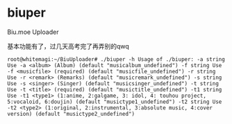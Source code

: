 # biuper
Biu.moe Uploader

基本功能有了，过几天高考完了再弄别的qwq


`root@whitemagi:~/BiuUploader# ./biuper -h
Usage of ./biuper:
  -a string
    	Use -a <album> (Album) (default "musicalbum_undefined")
  -f string
    	Use -f <musicfile> (required) (default "musicfile_undefined")
  -r string
    	Use -r <remark> (Remarks) (default "musicremark_undefined")
  -s string
    	Use -s <singer> (Singer) (default "musicsinger_undefined")
  -t string
    	Use -t <title> (required) (default "musictitle_undefined")
  -t1 string
    	Use -t1 <type1> (1:anime, 2:galgame, 3: idol, 4: touhou project, 5:vocaloid, 6:doujin) (default "musictype1_undefined")
  -t2 string
    	Use -t2 <type2> (1:original, 2:instrumental, 3:absolute music, 4:cover version) (default "musictype2_undefined")
`
